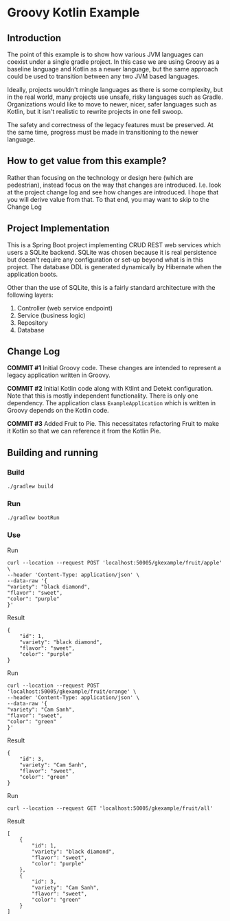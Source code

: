 # Groovy Kotlin Example

## Introduction

The point of this example is to show how various JVM languages can coexist under a single gradle 
project. In this case we are using Groovy as a baseline language and Kotlin as a newer language, 
but the same approach could be used to transition between any two JVM based languages.

Ideally, projects wouldn't mingle languages as there is some complexity, but in the real world, 
many projects use unsafe, risky languages such as Gradle. Organizations would like to move to newer,
nicer, safer languages such as Kotlin, but it isn't realistic to rewrite projects in one fell swoop.

The safety and correctness of the legacy features must be preserved. At the same time, progress must 
be made in transitioning to the newer language.

## How to get value from this example?

Rather than focusing on the technology or design here (which are pedestrian), instead focus on the
way that changes are introduced. I.e. look at the project change log and see how changes are introduced.
I hope that you will derive value from that. To that end, you may want to skip to the Change Log

## Project Implementation

This is a Spring Boot project implementing CRUD REST web services which users a SQLite backend. SQLite 
was chosen because it is real persistence but doesn't require any configuration or set-up beyond what 
is in this project. The database DDL is generated dynamically by Hibernate when the application boots.

Other than the use of SQLite, this is a fairly standard architecture with the following layers:

1. Controller (web service endpoint)
2. Service (business logic)
3. Repository
4. Database

## Change Log

**COMMIT #1** Initial Groovy code. These changes are intended to represent a legacy application written in Groovy.

**COMMIT #2** Initial Kotlin code along with Ktlint and Detekt configuration. Note that this is mostly independent functionality. 
There is only one dependency. The application class ``ExampleApplication`` which is written in Groovy depends on the Kotlin code.

**COMMIT #3** Added Fruit to Pie. This necessitates refactoring Fruit to make it Kotlin so that we can reference it from the Kotlin Pie.

## Building and running

### Build 

````
./gradlew build
````

### Run

````
./gradlew bootRun
````

### Use


Run

````
curl --location --request POST 'localhost:50005/gkexample/fruit/apple' \
--header 'Content-Type: application/json' \
--data-raw '{
"variety": "black diamond",
"flavor": "sweet",
"color": "purple"
}'
````

Result 

````
{
    "id": 1,
    "variety": "black diamond",
    "flavor": "sweet",
    "color": "purple"
}
````

Run

````
curl --location --request POST 'localhost:50005/gkexample/fruit/orange' \
--header 'Content-Type: application/json' \
--data-raw '{
"variety": "Cam Sanh",
"flavor": "sweet",
"color": "green"
}'
````

Result

````
{
    "id": 3,
    "variety": "Cam Sanh",
    "flavor": "sweet",
    "color": "green"
}
````

Run

````
curl --location --request GET 'localhost:50005/gkexample/fruit/all'
````

Result

````
[
    {
        "id": 1,
        "variety": "black diamond",
        "flavor": "sweet",
        "color": "purple"
    },
    {
        "id": 3,
        "variety": "Cam Sanh",
        "flavor": "sweet",
        "color": "green"
    }
]
````


